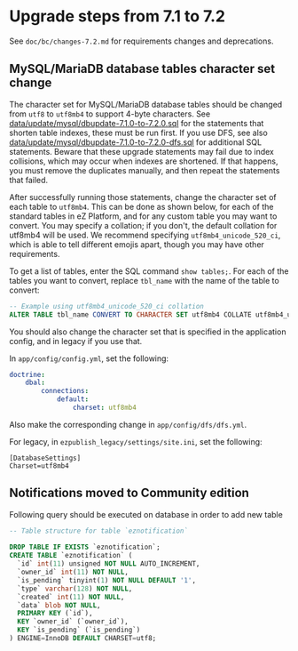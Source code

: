 # Upgrade steps from 7.1 to 7.2

See `doc/bc/changes-7.2.md` for requirements changes and deprecations.

## MySQL/MariaDB database tables character set change

The character set for MySQL/MariaDB database tables should be changed from `utf8` to `utf8mb4` to support 4-byte characters. See [data/update/mysql/dbupdate-7.1.0-to-7.2.0.sql](/data/update/mysql/dbupdate-7.1.0-to-7.2.0.sql) for the statements that shorten table indexes, these must be run first. If you use DFS, see also [data/update/mysql/dbupdate-7.1.0-to-7.2.0-dfs.sql](/data/update/mysql/dbupdate-7.1.0-to-7.2.0-dfs.sql) for additional SQL statements. Beware that these upgrade statements may fail due to index collisions, which may occur when indexes are shortened. If that happens, you must remove the duplicates manually, and then repeat the statements that failed.

After successfully running those statements, change the character set of each table to `utf8mb4`. This can be done as shown below, for each of the standard tables in eZ Platform, and for any custom table you may want to convert. You may specify a collation; if you don't, the default collation for utf8mb4 will be used. We recommend specifying `utf8mb4_unicode_520_ci`, which is able to tell different emojis apart, though you may have other requirements.

To get a list of tables, enter the SQL command `show tables;`. For each of the tables you want to convert, replace `tbl_name` with the name of the table to convert:
```sql
-- Example using utf8mb4_unicode_520_ci collation
ALTER TABLE tbl_name CONVERT TO CHARACTER SET utf8mb4 COLLATE utf8mb4_unicode_520_ci;
```

You should also change the character set that is specified in the application config, and in legacy if you use that.

In `app/config/config.yml`, set the following:
```yml
doctrine:
    dbal:
        connections:
            default:
                charset: utf8mb4
```
Also make the corresponding change in `app/config/dfs/dfs.yml`.

For legacy, in `ezpublish_legacy/settings/site.ini`, set the following:
```
[DatabaseSettings]
Charset=utf8mb4
```

## Notifications moved to Community edition

Following query should be executed on database in order to add new table

```sql
-- Table structure for table `eznotification`
 
DROP TABLE IF EXISTS `eznotification`;
CREATE TABLE `eznotification` (
  `id` int(11) unsigned NOT NULL AUTO_INCREMENT,
  `owner_id` int(11) NOT NULL,
  `is_pending` tinyint(1) NOT NULL DEFAULT '1',
  `type` varchar(128) NOT NULL,
  `created` int(11) NOT NULL,
  `data` blob NOT NULL,
  PRIMARY KEY (`id`),
  KEY `owner_id` (`owner_id`),
  KEY `is_pending` (`is_pending`)
) ENGINE=InnoDB DEFAULT CHARSET=utf8;
```
